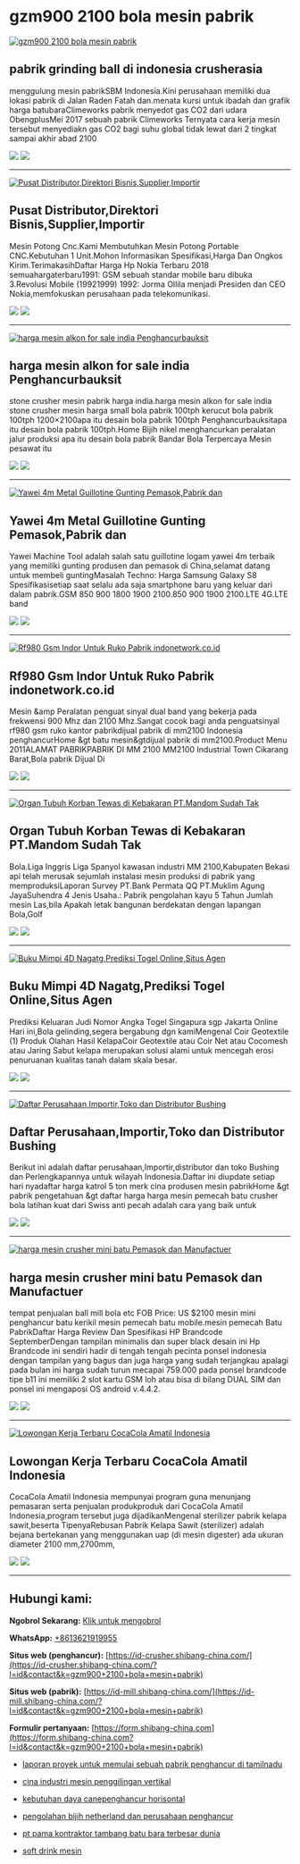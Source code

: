 # gzm900 2100 bola mesin pabrik

<a href="https://swt.shibang-china.com/?l=id&img&k=gzm900+2100+bola+mesin+pabrik" target="_blank">![gzm900 2100 bola mesin pabrik](http://static.shibang-china.com/all-800x300/686.jpg)</a>

## pabrik grinding ball di indonesia crusherasia
menggulung mesin pabrikSBM Indonesia.Kini perusahaan memiliki dua lokasi pabrik di Jalan Raden Fatah dan.menata kursi untuk ibadah dan grafik harga batubaraClimeworks pabrik menyedot gas CO2 dari udara ObengplusMei 2017 sebuah pabrik Climeworks Ternyata cara kerja mesin tersebut menyediakn gas CO2 bagi suhu global tidak lewat dari 2 tingkat sampai akhir abad 2100


<a href="https://whatsapp.shibangsoft.com/WhatsApp.php" target="_blank" title="WhatsApp">![](http://static.shibang-china.com/icon/whatsapp.png)</a> <a href="https://swt.shibang-china.com/?l=id&icon&k=gzm900+2100+bola+mesin+pabrik" target="_blank">![](http://static.shibang-china.com/icon/chat-id.png)</a>

---

<a href="https://swt.shibang-china.com/?l=id&img&k=gzm900+2100+bola+mesin+pabrik" target="_blank">![Pusat Distributor,Direktori Bisnis,Supplier,Importir](http://static.shibang-china.com/all-800x300/769.jpg)</a>

## Pusat Distributor,Direktori Bisnis,Supplier,Importir
Mesin Potong Cnc.Kami Membutuhkan Mesin Potong Portable CNC.Kebutuhan 1 Unit.Mohon Informasikan Spesifikasi,Harga Dan Ongkos Kirim.TerimakasihDaftar Harga Hp Nokia Terbaru 2018 semuahargaterbaru1991: GSM sebuah standar mobile baru dibuka 3.Revolusi Mobile (19921999) 1992: Jorma Ollila menjadi Presiden dan CEO Nokia,memfokuskan perusahaan pada telekomunikasi.


<a href="https://whatsapp.shibangsoft.com/WhatsApp.php" target="_blank" title="WhatsApp">![](http://static.shibang-china.com/icon/whatsapp.png)</a> <a href="https://swt.shibang-china.com/?l=id&icon&k=gzm900+2100+bola+mesin+pabrik" target="_blank">![](http://static.shibang-china.com/icon/chat-id.png)</a>

---

<a href="https://swt.shibang-china.com/?l=id&img&k=gzm900+2100+bola+mesin+pabrik" target="_blank">![harga mesin alkon for sale india Penghancurbauksit](http://static.shibang-china.com/all-800x300/491.jpg)</a>

## harga mesin alkon for sale india Penghancurbauksit
stone crusher mesin pabrik harga india.harga mesin alkon for sale india stone crusher mesin harga small bola pabrik 100tph kerucut bola pabrik 100tph 1200×2100apa itu desain bola pabrik 100tph Penghancurbauksitapa itu desain bola pabrik 100tph.Home Bijih nikel menghancurkan peralatan jalur produksi apa itu desain bola pabrik Bandar Bola Terpercaya Mesin pesawat itu


<a href="https://whatsapp.shibangsoft.com/WhatsApp.php" target="_blank" title="WhatsApp">![](http://static.shibang-china.com/icon/whatsapp.png)</a> <a href="https://swt.shibang-china.com/?l=id&icon&k=gzm900+2100+bola+mesin+pabrik" target="_blank">![](http://static.shibang-china.com/icon/chat-id.png)</a>

---

<a href="https://swt.shibang-china.com/?l=id&img&k=gzm900+2100+bola+mesin+pabrik" target="_blank">![Yawei 4m Metal Guillotine Gunting Pemasok,Pabrik dan](http://static.shibang-china.com/all-800x300/394.jpg)</a>

## Yawei 4m Metal Guillotine Gunting Pemasok,Pabrik dan
Yawei Machine Tool adalah salah satu guillotine logam yawei 4m terbaik yang memiliki gunting produsen dan pemasok di China,selamat datang untuk membeli guntingMasalah Techno: Harga Samsung Galaxy S8 Spesifikasisetiap saat selalu ada saja smartphone baru yang keluar dari dalam pabrik.GSM 850 900 1800 1900 2100.850 900 1900 2100.LTE 4G.LTE band


<a href="https://whatsapp.shibangsoft.com/WhatsApp.php" target="_blank" title="WhatsApp">![](http://static.shibang-china.com/icon/whatsapp.png)</a> <a href="https://swt.shibang-china.com/?l=id&icon&k=gzm900+2100+bola+mesin+pabrik" target="_blank">![](http://static.shibang-china.com/icon/chat-id.png)</a>

---

<a href="https://swt.shibang-china.com/?l=id&img&k=gzm900+2100+bola+mesin+pabrik" target="_blank">![Rf980 Gsm Indor Untuk Ruko Pabrik indonetwork.co.id](http://static.shibang-china.com/all-800x300/511.jpg)</a>

## Rf980 Gsm Indor Untuk Ruko Pabrik indonetwork.co.id
Mesin &amp Peralatan penguat sinyal dual band yang bekerja pada frekwensi 900 Mhz dan 2100 Mhz.Sangat cocok bagi anda penguatsinyal rf980 gsm ruko kantor pabrikdijual pabrik di mm2100 Indonesia penghancurHome &gt batu mesin&gtdijual pabrik di mm2100.Product Menu 2011ALAMAT PABRIKPABRIK DI MM 2100 MM2100 Industrial Town Cikarang Barat,Bola pabrik Dijual Di


<a href="https://whatsapp.shibangsoft.com/WhatsApp.php" target="_blank" title="WhatsApp">![](http://static.shibang-china.com/icon/whatsapp.png)</a> <a href="https://swt.shibang-china.com/?l=id&icon&k=gzm900+2100+bola+mesin+pabrik" target="_blank">![](http://static.shibang-china.com/icon/chat-id.png)</a>

---

<a href="https://swt.shibang-china.com/?l=id&img&k=gzm900+2100+bola+mesin+pabrik" target="_blank">![Organ Tubuh Korban Tewas di Kebakaran PT.Mandom Sudah Tak](http://static.shibang-china.com/all-800x300/806.jpg)</a>

## Organ Tubuh Korban Tewas di Kebakaran PT.Mandom Sudah Tak
Bola.Liga Inggris Liga Spanyol kawasan industri MM 2100,Kabupaten Bekasi api telah merusak sejumlah instalasi mesin produksi di pabrik yang memproduksiLaporan Survey PT.Bank Permata QQ PT.Muklim Agung JayaSuhendra 4 Jenis Usaha.: Pabrik pengolahan kayu 5 Tahun Jumlah mesin Las,bila Apakah letak bangunan berdekatan dengan lapangan Bola,Golf


<a href="https://whatsapp.shibangsoft.com/WhatsApp.php" target="_blank" title="WhatsApp">![](http://static.shibang-china.com/icon/whatsapp.png)</a> <a href="https://swt.shibang-china.com/?l=id&icon&k=gzm900+2100+bola+mesin+pabrik" target="_blank">![](http://static.shibang-china.com/icon/chat-id.png)</a>

---

<a href="https://swt.shibang-china.com/?l=id&img&k=gzm900+2100+bola+mesin+pabrik" target="_blank">![Buku Mimpi 4D Nagatg,Prediksi Togel Online,Situs Agen](http://static.shibang-china.com/all-800x300/1253.jpg)</a>

## Buku Mimpi 4D Nagatg,Prediksi Togel Online,Situs Agen
Prediksi Keluaran Judi Nomor Angka Togel Singapura sgp Jakarta Online Hari ini,Bola gelinding,segera bergabung dgn kamiMengenal Coir Geotextile (1) Produk Olahan Hasil KelapaCoir Geotextile atau Coir Net atau Cocomesh atau Jaring Sabut kelapa merupakan solusi alami untuk mencegah erosi penuruanan kualitas tanah dalam skala besar.


<a href="https://whatsapp.shibangsoft.com/WhatsApp.php" target="_blank" title="WhatsApp">![](http://static.shibang-china.com/icon/whatsapp.png)</a> <a href="https://swt.shibang-china.com/?l=id&icon&k=gzm900+2100+bola+mesin+pabrik" target="_blank">![](http://static.shibang-china.com/icon/chat-id.png)</a>

---

<a href="https://swt.shibang-china.com/?l=id&img&k=gzm900+2100+bola+mesin+pabrik" target="_blank">![Daftar Perusahaan,Importir,Toko dan Distributor Bushing](http://static.shibang-china.com/all-800x300/1497.jpg)</a>

## Daftar Perusahaan,Importir,Toko dan Distributor Bushing
Berikut ini adalah daftar perusahaan,Importir,distributor dan toko Bushing dan Perlengkapannya untuk wilayah Indonesia.Daftar ini diupdate setiap hari nyadaftar harga katrol 5 ton merk cina produsen mesin pabrikHome &gt pabrik pengetahuan &gt daftar harga harga mesin pemecah batu crusher bola latihan kuat dari Swiss anti pecah adalah cara yang baik untuk


<a href="https://whatsapp.shibangsoft.com/WhatsApp.php" target="_blank" title="WhatsApp">![](http://static.shibang-china.com/icon/whatsapp.png)</a> <a href="https://swt.shibang-china.com/?l=id&icon&k=gzm900+2100+bola+mesin+pabrik" target="_blank">![](http://static.shibang-china.com/icon/chat-id.png)</a>

---

<a href="https://swt.shibang-china.com/?l=id&img&k=gzm900+2100+bola+mesin+pabrik" target="_blank">![harga mesin crusher mini batu Pemasok dan Manufactuer](http://static.shibang-china.com/all-800x300/470.jpg)</a>

## harga mesin crusher mini batu Pemasok dan Manufactuer
tempat penjualan ball mill bola etc FOB Price: US $2100 mesin mini penghancur batu kerikil mesin pemecah batu mobile.mesin pemecah Batu PabrikDaftar Harga Review Dan Spesifikasi HP Brandcode SeptemberDengan tampilan minimalis dan super black desain ini Hp Brandcode ini sendiri hadir di tengah tengah pecinta ponsel indonesia dengan tampilan yang bagus dan juga harga yang sudah terjangkau apalagi pada bulan ini harga sudah turun mecapai 759.000 pada ponsel brandcode tipe b11 ini memiliki 2 slot kartu GSM loh atau bisa di bilang DUAL SIM dan ponsel ini mengaposi OS android v.4.4.2.


<a href="https://whatsapp.shibangsoft.com/WhatsApp.php" target="_blank" title="WhatsApp">![](http://static.shibang-china.com/icon/whatsapp.png)</a> <a href="https://swt.shibang-china.com/?l=id&icon&k=gzm900+2100+bola+mesin+pabrik" target="_blank">![](http://static.shibang-china.com/icon/chat-id.png)</a>

---

<a href="https://swt.shibang-china.com/?l=id&img&k=gzm900+2100+bola+mesin+pabrik" target="_blank">![Lowongan Kerja Terbaru CocaCola Amatil Indonesia](http://static.shibang-china.com/all-800x300/1321.jpg)</a>

## Lowongan Kerja Terbaru CocaCola Amatil Indonesia
CocaCola Amatil Indonesia mempunyai program guna menunjang pemasaran serta penjualan produkproduk dari CocaCola Amatil Indonesia,program tersebut juga dijadikanMengenal sterilizer pabrik kelapa sawit,beserta TipenyaRebusan Pabrik Kelapa Sawit (sterilizer) adalah bejana bertekanan yang menggunakan uap (di mesin digester) ada ukuran diameter 2100 mm,2700mm,


<a href="https://whatsapp.shibangsoft.com/WhatsApp.php" target="_blank" title="WhatsApp">![](http://static.shibang-china.com/icon/whatsapp.png)</a> <a href="https://swt.shibang-china.com/?l=id&icon&k=gzm900+2100+bola+mesin+pabrik" target="_blank">![](http://static.shibang-china.com/icon/chat-id.png)</a>

---
## Hubungi kami:

**Ngobrol Sekarang:** [Klik untuk mengobrol](https://swt.shibang-china.com?l=id&contact&k=gzm900+2100+bola+mesin+pabrik)

**WhatsApp:**  [+8613621919955](https://whatsapp.shibangsoft.com/WhatsApp.php)

**Situs web (penghancur):** [https://id-crusher.shibang-china.com/](https://id-crusher.shibang-china.com/?l=id&contact&k=gzm900+2100+bola+mesin+pabrik)

**Situs web (pabrik):** [https://id-mill.shibang-china.com/](https://id-mill.shibang-china.com/?l=id&contact&k=gzm900+2100+bola+mesin+pabrik)

**Formulir pertanyaan:** [https://form.shibang-china.com](https://form.shibang-china.com?l=id&contact&k=gzm900+2100+bola+mesin+pabrik)

* [laporan proyek untuk memulai sebuah pabrik penghancur di tamilnadu](../33/laporan%20proyek%20untuk%20memulai%20sebuah%20pabrik%20penghancur%20di%20tamilnadu.md)

* [cina industri mesin penggilingan vertikal](../38/cina%20industri%20mesin%20penggilingan%20vertikal.md)

* [kebutuhan daya canepenghancur horisontal](../34/kebutuhan%20daya%20canepenghancur%20horisontal.md)

* [pengolahan bijih netherland dan perusahaan penghancur](../40/pengolahan%20bijih%20netherland%20dan%20perusahaan%20penghancur.md)

* [pt pama kontraktor tambang batu bara terbesar dunia](../35/pt%20pama%20kontraktor%20tambang%20batu%20bara%20terbesar%20dunia.md)

* [soft drink mesin](../33/soft%20drink%20mesin.md)